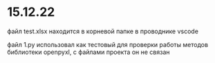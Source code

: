 # 15.12.22

файл test.xlsx находится в корневой папке в проводнике vscode

файл 1.py использовал как тестовый для проверки работы методов библиотеки openpyxl, с файлами проекта он не связан
